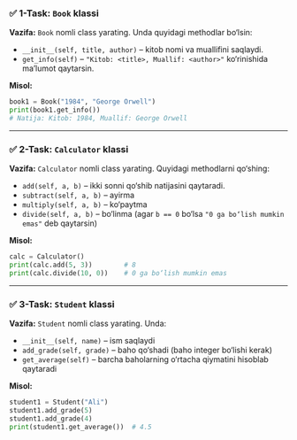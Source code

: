 ### ✅ 1-Task: `Book` klassi

**Vazifa:** `Book` nomli class yarating. Unda quyidagi methodlar bo‘lsin:

* `__init__(self, title, author)` – kitob nomi va muallifini saqlaydi.
* `get_info(self)` – `"Kitob: <title>, Muallif: <author>"` ko‘rinishida ma’lumot qaytarsin.

**Misol:**

```python
book1 = Book("1984", "George Orwell")
print(book1.get_info())  
# Natija: Kitob: 1984, Muallif: George Orwell
```

---

### ✅ 2-Task: `Calculator` klassi

**Vazifa:** `Calculator` nomli class yarating. Quyidagi methodlarni qo‘shing:

* `add(self, a, b)` – ikki sonni qo‘shib natijasini qaytaradi.
* `subtract(self, a, b)` – ayirma
* `multiply(self, a, b)` – ko‘paytma
* `divide(self, a, b)` – bo‘linma (agar `b == 0` bo‘lsa `"0 ga bo‘lish mumkin emas"` deb qaytarsin)

**Misol:**

```python
calc = Calculator()
print(calc.add(5, 3))        # 8
print(calc.divide(10, 0))    # 0 ga bo‘lish mumkin emas
```

---

### ✅ 3-Task: `Student` klassi

**Vazifa:** `Student` nomli class yarating. Unda:

* `__init__(self, name)` – ism saqlaydi
* `add_grade(self, grade)` – baho qo‘shadi (baho integer bo‘lishi kerak)
* `get_average(self)` – barcha baholarning o‘rtacha qiymatini hisoblab qaytaradi

**Misol:**

```python
student1 = Student("Ali")
student1.add_grade(5)
student1.add_grade(4)
print(student1.get_average())  # 4.5
```

